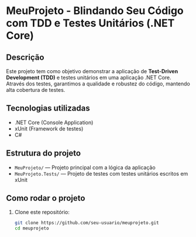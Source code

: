 # MeuProjeto - Blindando Seu Código com TDD e Testes Unitários (.NET Core)

## Descrição

Este projeto tem como objetivo demonstrar a aplicação de **Test-Driven Development (TDD)** e testes unitários em uma aplicação .NET Core. Através dos testes, garantimos a qualidade e robustez do código, mantendo alta cobertura de testes.

## Tecnologias utilizadas

- .NET Core (Console Application)
- xUnit (Framework de testes)
- C#

## Estrutura do projeto

- `MeuProjeto/` — Projeto principal com a lógica da aplicação
- `MeuProjeto.Tests/` — Projeto de testes com testes unitários escritos em xUnit

## Como rodar o projeto

1. Clone este repositório:
   ```bash
   git clone https://github.com/seu-usuario/meuprojeto.git
   cd meuprojeto
